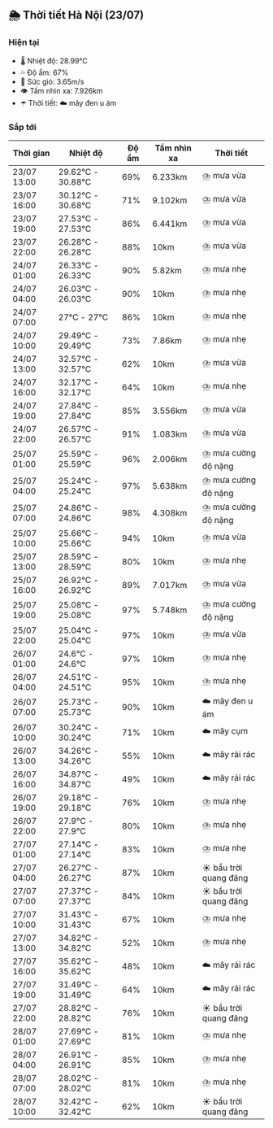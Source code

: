 ## 🌦️ Thời tiết Hà Nội (23/07)

### Hiện tại

- 🌡️ Nhiệt độ: 28.99℃
- 💦 Độ ẩm: 67%
- 💨 Sức gió: 3.65m/s
- 👁️ Tầm nhìn xa: 7.926km
- ☂️ Thời tiết: ☁️ mây đen u ám

### Sắp tới

| Thời gian | Nhiệt độ | Độ ẩm | Tầm nhìn xa | Thời tiết |
| --- | --- | --- | --- | --- |
| 23/07 13:00 | 29.62℃ - 30.88℃ | 69% | 6.233km | ⛈️ mưa vừa |
| 23/07 16:00 | 30.12℃ - 30.68℃ | 71% | 9.102km | ⛈️ mưa vừa |
| 23/07 19:00 | 27.53℃ - 27.53℃ | 86% | 6.441km | ⛈️ mưa vừa |
| 23/07 22:00 | 26.28℃ - 26.28℃ | 88% | 10km | ⛈️ mưa vừa |
| 24/07 01:00 | 26.33℃ - 26.33℃ | 90% | 5.82km | ⛈️ mưa nhẹ |
| 24/07 04:00 | 26.03℃ - 26.03℃ | 90% | 10km | ⛈️ mưa nhẹ |
| 24/07 07:00 | 27℃ - 27℃ | 86% | 10km | ⛈️ mưa nhẹ |
| 24/07 10:00 | 29.49℃ - 29.49℃ | 73% | 7.86km | ⛈️ mưa nhẹ |
| 24/07 13:00 | 32.57℃ - 32.57℃ | 62% | 10km | ⛈️ mưa vừa |
| 24/07 16:00 | 32.17℃ - 32.17℃ | 64% | 10km | ⛈️ mưa nhẹ |
| 24/07 19:00 | 27.84℃ - 27.84℃ | 85% | 3.556km | ⛈️ mưa vừa |
| 24/07 22:00 | 26.57℃ - 26.57℃ | 91% | 1.083km | ⛈️ mưa vừa |
| 25/07 01:00 | 25.59℃ - 25.59℃ | 96% | 2.006km | ⛈️ mưa cường độ nặng |
| 25/07 04:00 | 25.24℃ - 25.24℃ | 97% | 5.638km | ⛈️ mưa cường độ nặng |
| 25/07 07:00 | 24.86℃ - 24.86℃ | 98% | 4.308km | ⛈️ mưa cường độ nặng |
| 25/07 10:00 | 25.66℃ - 25.66℃ | 94% | 10km | ⛈️ mưa vừa |
| 25/07 13:00 | 28.59℃ - 28.59℃ | 80% | 10km | ⛈️ mưa nhẹ |
| 25/07 16:00 | 26.92℃ - 26.92℃ | 89% | 7.017km | ⛈️ mưa vừa |
| 25/07 19:00 | 25.08℃ - 25.08℃ | 97% | 5.748km | ⛈️ mưa cường độ nặng |
| 25/07 22:00 | 25.04℃ - 25.04℃ | 97% | 10km | ⛈️ mưa vừa |
| 26/07 01:00 | 24.6℃ - 24.6℃ | 97% | 10km | ⛈️ mưa nhẹ |
| 26/07 04:00 | 24.51℃ - 24.51℃ | 95% | 10km | ⛈️ mưa nhẹ |
| 26/07 07:00 | 25.73℃ - 25.73℃ | 90% | 10km | ☁️ mây đen u ám |
| 26/07 10:00 | 30.24℃ - 30.24℃ | 71% | 10km | ☁️ mây cụm |
| 26/07 13:00 | 34.26℃ - 34.26℃ | 55% | 10km | ☁️ mây rải rác |
| 26/07 16:00 | 34.87℃ - 34.87℃ | 49% | 10km | ☁️ mây rải rác |
| 26/07 19:00 | 29.18℃ - 29.18℃ | 76% | 10km | ⛈️ mưa nhẹ |
| 26/07 22:00 | 27.9℃ - 27.9℃ | 80% | 10km | ⛈️ mưa nhẹ |
| 27/07 01:00 | 27.14℃ - 27.14℃ | 83% | 10km | ⛈️ mưa nhẹ |
| 27/07 04:00 | 26.27℃ - 26.27℃ | 87% | 10km | ☀️ bầu trời quang đãng |
| 27/07 07:00 | 27.37℃ - 27.37℃ | 84% | 10km | ☀️ bầu trời quang đãng |
| 27/07 10:00 | 31.43℃ - 31.43℃ | 67% | 10km | ⛈️ mưa nhẹ |
| 27/07 13:00 | 34.82℃ - 34.82℃ | 52% | 10km | ⛈️ mưa nhẹ |
| 27/07 16:00 | 35.62℃ - 35.62℃ | 48% | 10km | ☁️ mây rải rác |
| 27/07 19:00 | 31.49℃ - 31.49℃ | 64% | 10km | ☁️ mây rải rác |
| 27/07 22:00 | 28.82℃ - 28.82℃ | 76% | 10km | ☀️ bầu trời quang đãng |
| 28/07 01:00 | 27.69℃ - 27.69℃ | 81% | 10km | ⛈️ mưa nhẹ |
| 28/07 04:00 | 26.91℃ - 26.91℃ | 85% | 10km | ⛈️ mưa nhẹ |
| 28/07 07:00 | 28.02℃ - 28.02℃ | 81% | 10km | ⛈️ mưa nhẹ |
| 28/07 10:00 | 32.42℃ - 32.42℃ | 62% | 10km | ☀️ bầu trời quang đãng |
